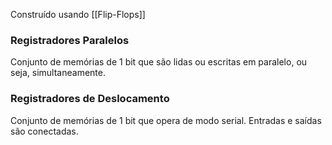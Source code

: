 Construído usando [[Flip-Flops]]

### Registradores Paralelos
Conjunto de memórias de 1 bit que são lidas ou escritas em paralelo, ou seja, simultaneamente.

### Registradores de Deslocamento
Conjunto de memórias de 1 bit que opera de modo serial. Entradas e saídas são conectadas.
